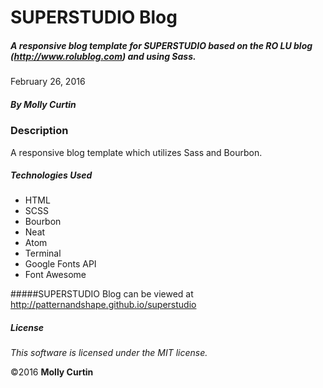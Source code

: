 # SUPERSTUDIO Blog

##### A responsive blog template for SUPERSTUDIO based on the RO LU blog (http://www.rolublog.com) and using Sass.

February 26, 2016

##### By Molly Curtin

### Description

A responsive blog template which utilizes Sass and Bourbon.


##### Technologies Used

* HTML
* SCSS
* Bourbon
* Neat
* Atom
* Terminal
* Google Fonts API
* Font Awesome

#####SUPERSTUDIO Blog can be viewed at http://patternandshape.github.io/superstudio

##### License

*This software is licensed under the MIT license.*

&copy;2016 **Molly Curtin**

